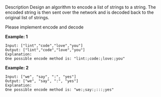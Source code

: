 Description
Design an algorithm to encode a list of strings to a string. The encoded string is then sent over the network and is decoded back to the original list of strings.

Please implement encode and decode


**Example: 1**
```
Input: ["lint","code","love","you"]
Output: ["lint","code","love","you"]
Explanation:
One possible encode method is: "lint:;code:;love:;you"
```

**Example: 2**
```
Input: ["we", "say", ":", "yes"]
Output: ["we", "say", ":", "yes"]
Explanation:
One possible encode method is: "we:;say:;:::;yes"
```
